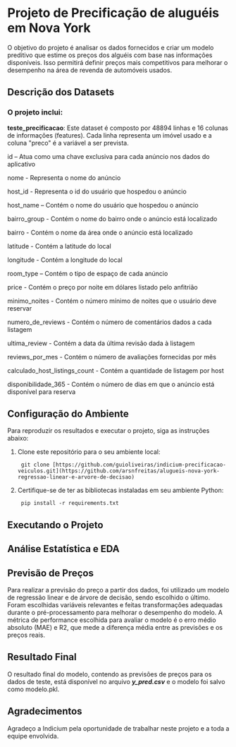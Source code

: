 
# Projeto de Precificação de aluguéis em Nova York

O objetivo do projeto é analisar os dados fornecidos e criar um modelo preditivo que estime os preços dos alguéis com base nas informações disponíveis. Isso permitirá definir preços mais competitivos para melhorar o desempenho na área de revenda de automóveis usados.

## Descrição dos Datasets

### O projeto inclui:

**teste_precificacao**: Este dataset é composto por 48894 linhas e 16 colunas de informações (features). Cada linha representa um imóvel usado e a coluna "preco" é a variável a ser prevista.

id – Atua como uma chave exclusiva para cada anúncio nos dados do aplicativo

nome - Representa o nome do anúncio

host_id - Representa o id do usuário que hospedou o anúncio

host_name – Contém o nome do usuário que hospedou o anúncio

bairro_group - Contém o nome do bairro onde o anúncio está localizado

bairro - Contém o nome da área onde o anúncio está localizado

latitude - Contém a latitude do local

longitude - Contém a longitude do local

room_type – Contém o tipo de espaço de cada anúncio

price - Contém o preço por noite em dólares listado pelo anfitrião

minimo_noites - Contém o número mínimo de noites que o usuário deve reservar

numero_de_reviews - Contém o número de comentários dados a cada listagem

ultima_review - Contém a data da última revisão dada à listagem

reviews_por_mes - Contém o número de avaliações fornecidas por mês

calculado_host_listings_count - Contém a quantidade de listagem por host

disponibilidade_365 - Contém o número de dias em que o anúncio está disponível para reserva


## Configuração do Ambiente

Para reproduzir os resultados e executar o projeto, siga as instruções abaixo:

1. Clone este repositório para o seu ambiente local:

        git clone [https://github.com/guioliveiras/indicium-precificacao-veiculos.git](https://github.com/arsnfreitas/alugueis-nova-york-regressao-linear-e-arvore-de-decisao)

2. Certifique-se de ter as bibliotecas instaladas em seu ambiente Python:

        pip install -r requirements.txt

## Executando o Projeto

## Análise Estatística e EDA

## Previsão de Preços

Para realizar a previsão do preço a partir dos dados, foi utilizado um modelo de regressão linear e de árvore de decisão, sendo escolhido o último. Foram escolhidas variáveis relevantes e feitas transformações adequadas durante o pré-processamento para melhorar o desempenho do modelo. A métrica de performance escolhida para avaliar o modelo é o erro médio absoluto (MAE) e R2, que mede a diferença média entre as previsões e os preços reais.

## Resultado Final

O resultado final do modelo, contendo as previsões de preços para os dados de teste, está disponível no arquivo ***y_pred.csv*** e o modelo foi salvo como modelo.pkl.

## Agradecimentos

Agradeço a Indicium pela oportunidade de trabalhar neste projeto e a toda a equipe envolvida.
